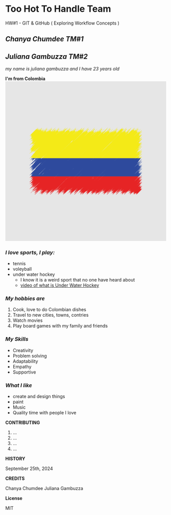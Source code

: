 # Too Hot To Handle Team
HW#1 - GIT & GitHub ( Exploring Workflow Concepts )

## *Chanya Chumdee TM#1*


## *Juliana Gambuzza TM#2*

*my name is juliana gambuzza 
and  I have 23 years old*

 **I'm from Colombia**
![Colombian Flag](images/Colombia.jpeg)
### ***I love sports, I play:***
- tennis
- voleyball
- under water hockey
    - I know it is a weird sport that no one have heard about 
    - [video of what is Under Water Hockey](https://www.youtube.com/watch?v=JoiUTu4emcE)

### ***My hobbies are***
1. Cook, love to do Colombian dishes 
2. Travel to new cities, towns, contries
3. Watch movies 
4. Play board games with my family and friends

### ***My Skills***
- Creativity 
- Problem solving 
- Adaptability 
- Empathy 
- Supportive

### ***What I like***
- create and design things
- paint 
- Music 
- Quality time with people I love


**CONTRIBUTING**
1. ...
2. ...
3. ... 
4. ... 

**HISTORY**

September 25th, 2024

**CREDITS**

Chanya Chumdee
Juliana Gambuzza
 
**License**


MIT 
 

